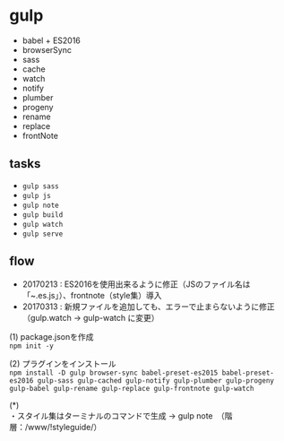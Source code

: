 # gulp 

- babel + ES2016
- browserSync
- sass
- cache
- watch
- notify
- plumber
- progeny
- rename
- replace
- frontNote

## tasks

- `gulp sass`
- `gulp js`
- `gulp note`
- `gulp build`
- `gulp watch`
- `gulp serve`

## flow
- 20170213 : ES2016を使用出来るように修正（JSのファイル名は「~.es.js」）、frontnote（style集）導入
- 20170313 : 新規ファイルを追加しても、エラーで止まらないように修正（gulp.watch → gulp-watch に変更）

(1) package.jsonを作成  
`npm init -y`

(2) プラグインをインストール  
`npm install -D gulp browser-sync babel-preset-es2015 babel-preset-es2016 gulp-sass gulp-cached gulp-notify gulp-plumber gulp-progeny gulp-babel gulp-rename gulp-replace gulp-frontnote gulp-watch`

(*)  
・スタイル集はターミナルのコマンドで生成 → gulp note　（階層：/www/!styleguide/）
